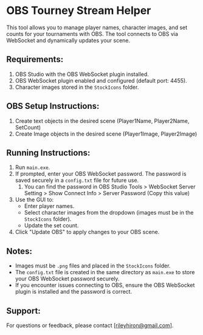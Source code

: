 OBS Tourney Stream Helper
==========================

This tool allows you to manage player names, character images, and set counts for your tournaments with OBS. The tool connects to OBS via WebSocket and dynamically updates your scene.

Requirements:
-------------
1. OBS Studio with the OBS WebSocket plugin installed.
2. OBS WebSocket plugin enabled and configured (default port: 4455).
3. Character images stored in the `StockIcons` folder.

OBS Setup Instructions:
-----------------------
1. Create text objects in the desired scene (Player1Name, Player2Name, SetCount)
2. Create Image objects in the desired scene (Player1Image, Player2Image)

Running Instructions:
-------------------
1. Run `main.exe`.
2. If prompted, enter your OBS WebSocket password. The password is saved securely in a `config.txt` file for future use.
    1. You can find the password in OBS Studio Tools > WebSocket Server Setting > Show Connect Info > Server Password (Copy this value)
3. Use the GUI to:
   - Enter player names.
   - Select character images from the dropdown (images must be in the `StockIcons` folder).
   - Update the set count.
4. Click "Update OBS" to apply changes to your OBS scene.

Notes:
------
- Images must be `.png` files and placed in the `StockIcons` folder.
- The `config.txt` file is created in the same directory as `main.exe` to store your OBS WebSocket password securely.
- If you encounter issues connecting to OBS, ensure the OBS WebSocket plugin is installed and the password is correct.

Support:
--------
For questions or feedback, please contact [rileyhiron@gmail.com].

